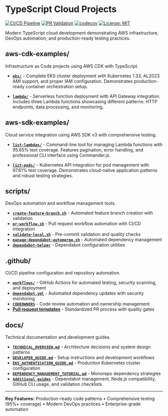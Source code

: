 # TypeScript Cloud Projects

[![CI/CD Pipeline](https://github.com/davidxjohnson/CloudProjects/actions/workflows/ci.yml/badge.svg)](https://github.com/davidxjohnson/CloudProjects/actions/workflows/ci.yml)
[![PR Validation](https://github.com/davidxjohnson/CloudProjects/actions/workflows/pr-validation.yml/badge.svg)](https://github.com/davidxjohnson/CloudProjects/actions/workflows/pr-validation.yml)
[![codecov](https://codecov.io/gh/davidxjohnson/CloudProjects/branch/main/graph/badge.svg)](https://codecov.io/gh/davidxjohnson/CloudProjects)
[![License: MIT](https://img.shields.io/badge/License-MIT-yellow.svg)](https://opensource.org/licenses/MIT)

Modern TypeScript cloud development demonstrating AWS infrastructure, DevOps automation, and production-ready testing practices.

## **aws-cdk-examples/**

Infrastructure as Code projects using AWS CDK with TypeScript.

- **[`eks/`](aws-cdk-examples/eks)** - Complete EKS cluster deployment with Kubernetes 1.33, AL2023 AMI support, and proper IAM configuration. Demonstrates production-ready container orchestration setup.

- **[`lambda/`](aws-cdk-examples/lambda)** - Serverless function deployment with API Gateway integration. Includes three Lambda functions showcasing different patterns: HTTP endpoints, data processing, and monitoring.

## **aws-sdk-examples/**

Cloud service integration using AWS SDK v3 with comprehensive testing.

- **[`list-lambdas/`](aws-sdk-examples/list-lambdas)** - Command-line tool for managing Lambda functions with 95.65% test coverage. Features pagination, error handling, and professional CLI interface using Commander.js.

- **[`list-pods/`](aws-sdk-examples/list-pods)** - Kubernetes API integration for pod management with 97.61% test coverage. Demonstrates cloud-native application patterns and robust testing strategies.

## **scripts/**

DevOps automation and workflow management tools.

- **[`create-feature-branch.sh`](scripts/create-feature-branch.sh)** - Automated feature branch creation with validation
- **[`pr-workflow.sh`](scripts/pr-workflow.sh)** - Pull request workflow automation with CI/CD integration  
- **[`validate-local.sh`](scripts/validate-local.sh)** - Pre-commit validation and quality checks
- **[`manage-dependabot-automerge.sh`](scripts/manage-dependabot-automerge.sh)** - Automated dependency management
- **[`dependabot-helper`](scripts/dependabot-helper)** - Dependabot configuration utilities

## **.github/**

CI/CD pipeline configuration and repository automation.

- **[`workflows/`](.github/workflows)** - GitHub Actions for automated testing, security scanning, and deployment
- **[`dependabot.yml`](.github/dependabot.yml)** - Automated dependency updates with security monitoring
- **[`CODEOWNERS`](.github/CODEOWNERS)** - Code review automation and ownership management
- **[Pull request templates](.github/PULL_REQUEST_TEMPLATE)** - Standardized PR process with quality gates

## **docs/**

Technical documentation and development guides.

- **[`TECHNICAL_OVERVIEW.md`](docs/TECHNICAL_OVERVIEW.md)** - Architecture decisions and system design patterns
- **[`DEVELOPER_GUIDE.md`](docs/DEVELOPER_GUIDE.md)** - Setup instructions and development workflows  
- **[`EKS_AUTHENTICATION_GUIDE.md`](docs/EKS_AUTHENTICATION_GUIDE.md)** - Production Kubernetes cluster configuration
- **[`DEPENDENCY_MANAGEMENT_TUTORIAL.md`](docs/DEPENDENCY_MANAGEMENT_TUTORIAL.md)** - Monorepo dependency strategies
- **[`Additional guides`](docs/)** - Dependabot management, Node.js compatibility, GitHub CLI usage, and validation checklists

---

**Key Features:** Production-ready code patterns • Comprehensive testing (95%+ coverage) • Modern DevOps practices • Enterprise-grade automation
